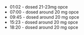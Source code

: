 * 01:02 - dosed 21-23mg opce
* 07:00 - dosed around 20 mg opce
* 09:45 - dosed around 20 mg opce
* 15:23 - dosed around 20 mg opce
* 18:20 - dosed around 20 mg opce